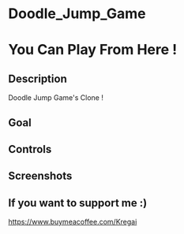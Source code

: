 # Doodle_Jump_Game
# You Can Play From Here !

## Description

Doodle Jump Game's Clone !

## Goal

## Controls 

## Screenshots

## If you want to support me :)

https://www.buymeacoffee.com/Kregai

